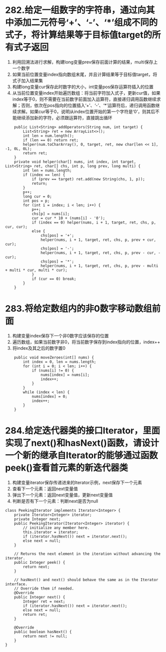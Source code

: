 # 282.给定一组数字的字符串，通过向其中添加二元符号‘+’、‘-’、‘*’组成不同的式子，将计算结果等于目标值target的所有式子返回
1. 利用回溯法进行求解，构建long变量prev保存前面计算的结果，multi保存上一个数字
2. 如果当前位置变量index指向数组末尾，并且计算结果等于目标值target，将式子加入结果集
3. 构建long变量cur保存此时数字的大小，int变量pos保存运算符插入的位置
4. 从当前位置变量index开始遍历数组：将当前字符加入式子，更新cur值，如果index等于0，则不需要在当前数字前面加入运算符，直接递归调用函数继续求解；否则，依次在pos指向的位置插入‘+’、‘-’、‘*’运算符后，递归调用函数继续求解。如果cur等于0，说明从index位置开始的第一个字符是‘0’，则其后不能继续添加新的字符，必须跟运算符，直接跳出循环
```
    public List<String> addOperators(String num, int target) {
        List<String> ret = new ArrayList<>();
        int len = num.length();
        if (len == 0) return ret;
        helper(num.toCharArray(), 0, target, ret, new char[len << 1], -1, 0L, 0L);
        return ret;
    }
    private void helper(char[] nums, int index, int target, List<String> ret, char[] chs, int p, long prev, long multi) {
        int len = nums.length;
        if (index == len) {
            if (prev == target) ret.add(new String(chs, 1, p));
            return;
        }
        p++;
        long cur = 0;
        int pos = p;
        for (int i = index; i < len; i++) {
            p++;
            chs[p] = nums[i];
            cur = cur * 10 + (nums[i] - '0');
            if (index == 0) helper(nums, i + 1, target, ret, chs, p, cur, cur);
            else {
                chs[pos] = '+';
                helper(nums, i + 1, target, ret, chs, p, prev + cur, cur);
                chs[pos] = '-';
                helper(nums, i + 1, target, ret, chs, p, prev - cur, -cur);
                chs[pos] = '*';
                helper(nums, i + 1, target, ret, chs, p, prev - multi + multi * cur, multi * cur);
            }
            if (cur == 0) break;
        }
    }
```

# 283.将给定数组内的非0数字移动数组前面
1. 构建变量index保存下一个非0数字应该保存的位置
2. 遍历数组，如果当前数字非0，将当前数字保存到index指向的位置，index++
3. 将index及其之后的数字置0
```
    public void moveZeroes(int[] nums) {
        int index = 0, len = nums.length;
        for (int i = 0; i < len; i++) {
            if (nums[i] != 0) {
                nums[index] = nums[i];
                index++;
            }
        }
        while (index < len) {
            nums[index] = 0;
            index++;
        }
    }
```

# 284.给定迭代器类的接口Iterator，里面实现了next()和hasNext()函数，请设计一个新的继承自Iterator的能够通过函数peek()查看首元素的新迭代器类
1. 构建变量iterator保存传递进来的Iterator示例，next保存下一个元素
2. 查看下一个元素：返回next变量值
3. 弹出下一个元素：返回next变量值，更新next变量值
4. 判断是否有下一个元素：判断next是否为null
```
class PeekingIterator implements Iterator<Integer> {
    private Iterator<Integer> iterator;
    private Integer next;
	public PeekingIterator(Iterator<Integer> iterator) {
	    // initialize any member here.
	    this.iterator = iterator;
        if (iterator.hasNext()) next = iterator.next();
        else next = null;
	}

    // Returns the next element in the iteration without advancing the iterator.
	public Integer peek() {
        return next;
	}

	// hasNext() and next() should behave the same as in the Iterator interface.
	// Override them if needed.
	@Override
	public Integer next() {
	    Integer ret = next;
        if (iterator.hasNext()) next = iterator.next();
        else next = null;
        return ret;
	}

	@Override
	public boolean hasNext() {
	    return next != null;
	}
}
```

